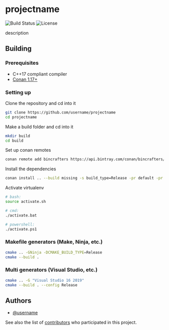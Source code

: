 # projectname

![Build Status](https://github.com/username/projectname/workflows/CI/badge.svg)
![License](https://img.shields.io/github/license/username/projectname)

description

## Building

### Prerequisites

-   C++17 compliant compiler
-   [Conan 1.17+](https://conan.io/)

### Setting up

Clone the repository and cd into it

```sh
git clone https://github.com/username/projectname
cd projectname
```

Make a build folder and cd into it

```sh
mkdir build
cd build
```

Set up conan remotes

```sh
conan remote add bincrafters https://api.bintray.com/conan/bincrafters/public-conan
```

Install the dependencies

```sh
conan install .. --build missing -s build_type=Release -pr default -pr ../tools/conan/build_tools
```

Activate virtualenv

```sh
# bash:
source activate.sh
```

```sh
# cmd:
./activate.bat
```

```sh
# powershell:
./activate.ps1
```

### Makefile generators (Make, Ninja, etc.)

```sh
cmake .. -GNinja -DCMAKE_BUILD_TYPE=Release
cmake --build .
```

### Multi generators (Visual Studio, etc.)

```sh
cmake .. -G "Visual Studio 16 2019"
cmake --build . --config Release
```

## Authors

-   [@username](https://github.com/username)

See also the list of [contributors](https://github.com/username/yourproject) who participated in this project.
